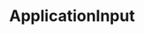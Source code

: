 # ApplicationInput
<!-- Google tag (gtag.js) -->
<script async src="https://www.googletagmanager.com/gtag/js?id=G-Z4PY2B6Q4P"></script>
<script>
  window.dataLayer = window.dataLayer || [];
  function gtag(){dataLayer.push(arguments);}
  gtag('js', new Date());

  gtag('config', 'G-Z4PY2B6Q4P');
</script>
